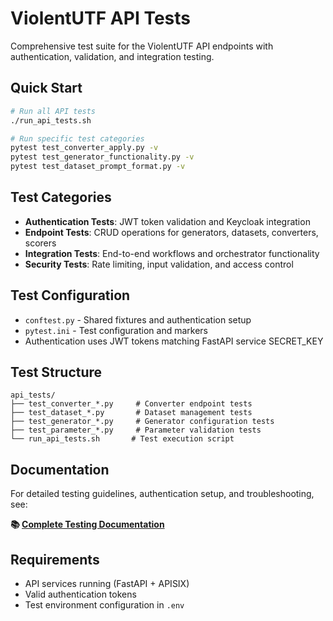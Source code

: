# ViolentUTF API Tests

Comprehensive test suite for the ViolentUTF API endpoints with authentication, validation, and integration testing.

## Quick Start

```bash
# Run all API tests
./run_api_tests.sh

# Run specific test categories
pytest test_converter_apply.py -v
pytest test_generator_functionality.py -v
pytest test_dataset_prompt_format.py -v
```

## Test Categories

- **Authentication Tests**: JWT token validation and Keycloak integration
- **Endpoint Tests**: CRUD operations for generators, datasets, converters, scorers
- **Integration Tests**: End-to-end workflows and orchestrator functionality
- **Security Tests**: Rate limiting, input validation, and access control

## Test Configuration

- `conftest.py` - Shared fixtures and authentication setup
- `pytest.ini` - Test configuration and markers
- Authentication uses JWT tokens matching FastAPI service SECRET_KEY

## Test Structure

```
api_tests/
├── test_converter_*.py     # Converter endpoint tests
├── test_dataset_*.py       # Dataset management tests
├── test_generator_*.py     # Generator configuration tests
├── test_parameter_*.py     # Parameter validation tests
└── run_api_tests.sh       # Test execution script
```

## Documentation

For detailed testing guidelines, authentication setup, and troubleshooting, see:

**📚 [Complete Testing Documentation](../../docs/api/)**

## Requirements

- API services running (FastAPI + APISIX)
- Valid authentication tokens
- Test environment configuration in `.env`
